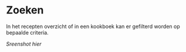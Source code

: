 # Zoeken

In het recepten overzicht of in een kookboek kan er gefilterd worden op bepaalde criteria.

*Sreenshot hier*
